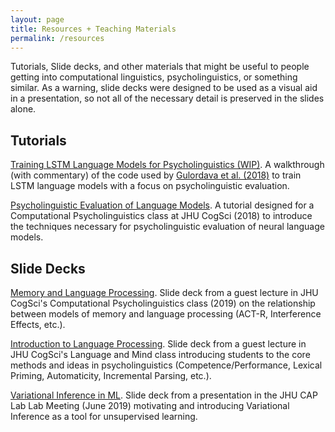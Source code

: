 ```yaml
---
layout: page
title: Resources + Teaching Materials
permalink: /resources
---
```


Tutorials, Slide decks, and other materials that might be useful to people getting into computational linguistics, psycholinguistics, or something similar. As a warning, slide decks were designed to be used as a visual aid in a presentation, so not all of the necessary detail is preserved in the slides alone. 

## Tutorials
[Training LSTM Language Models for Psycholinguistics (WIP)](https://colab.research.google.com/drive/1EYQQ5Zjt7TNuRIjg_y-L-8m2_T5JRIig?usp=sharing). A walkthrough (with commentary) of the code used by [Gulordava et al. (2018)](https://www.aclweb.org/anthology/N18-1108.pdf) to train LSTM language models with a focus on psycholinguistic evaluation.

[Psycholinguistic Evaluation of Language Models](https://colab.research.google.com/drive/1yzO4isSfBKq6YBLHzZSZmllDQB_yOWiM?usp=sharing). A tutorial designed for a Computational Psycholinguistics class at JHU CogSci (2018) to introduce the techniques necessary for psycholinguistic evaluation of neural language models.

## Slide Decks

[Memory and Language Processing](https://docs.google.com/presentation/d/188Ddj3fjiUpSsjUQMU8ewnM98Ec_pc4fGNYlYkwbhk0/edit?usp=sharing). Slide deck from a guest lecture in JHU CogSci's Computational Psycholinguistics class (2019) on the relationship between models of memory and language processing (ACT-R, Interference Effects, etc.).

[Introduction to Language Processing](https://docs.google.com/presentation/d/1IivPhHP8VL1danY6C2ELFuX-tkneH5ylvbQ70oGQoks/edit?usp=sharing). Slide deck from a guest lecture in JHU CogSci's Language and Mind class introducing students to the core methods and ideas in psycholinguistics (Competence/Performance, Lexical Priming, Automaticity, Incremental Parsing, etc.). 

[Variational Inference in ML](https://docs.google.com/presentation/d/1VIsjI2FLbEIJnu_Uhu6ARUnpBrJffr1go9BRhTpUAaM/edit?usp=sharing). Slide deck from a presentation in the JHU CAP Lab Lab Meeting (June 2019) motivating and introducing Variational Inference as a tool for unsupervised learning.



